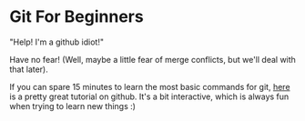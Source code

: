 # Git For Beginners

"Help! I'm a github idiot!"

Have no fear! (Well, maybe a little fear of merge conflicts, but we'll deal with that later). 

If you can spare 15 minutes to learn the most basic commands for git, [here](https://try.github.io/levels/1/challenges/1) is a pretty great tutorial on github. It's a bit interactive, which is always fun when trying to learn new things :)
